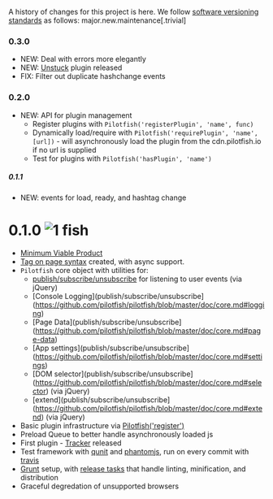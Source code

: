 A history of changes for this project is here. We follow [software versioning standards](http://semver.org) as follows:
major.new.maintenance[.trivial]

### 0.3.0
* NEW: Deal with errors more elegantly
* NEW: [Unstuck](https://github.com/pilotfish/pilotfish/blob/master/plugins/unstuck) plugin released
* FIX: Filter out duplicate hashchange events

### 0.2.0
* NEW: API for plugin management
    * Register plugins with `Pilotfish('registerPlugin', 'name', func)`
    * Dynamically load/require with `Pilotfish('requirePlugin', 'name', [url])` - will asynchronously load the plugin from the cdn.pilotfish.io if no url is supplied
    * Test for plugins with `Pilotfish('hasPlugin', 'name')`

##### 0.1.1
* NEW: events for load, ready, and hashtag change

# 0.1.0 ![1 fish](http://cdn.pilotfish.io/img/pilotfish-rating-1.0.png)

* [Minimum Viable Product](http://en.wikipedia.org/wiki/Lean_Startup)
* [Tag on page syntax](https://gist.github.com/3645309) created, with async support. 
* `Pilotfish` core object with utilities for:
	* [publish/subscribe/unsubscribe](https://github.com/pilotfish/pilotfish/blob/master/doc/utils.md#pubsub) for listening to user events (via jQuery)
	* [Console Logging](publish/subscribe/unsubscribe](https://github.com/pilotfish/pilotfish/blob/master/doc/core.md#logging)
	* [Page Data](publish/subscribe/unsubscribe](https://github.com/pilotfish/pilotfish/blob/master/doc/core.md#page-data)
	* [App settings](publish/subscribe/unsubscribe](https://github.com/pilotfish/pilotfish/blob/master/doc/core.md#settings)
	* [DOM selector](publish/subscribe/unsubscribe](https://github.com/pilotfish/pilotfish/blob/master/doc/core.md#selector) (via jQuery)
	* [extend](publish/subscribe/unsubscribe](https://github.com/pilotfish/pilotfish/blob/master/doc/core.md#extend) (via jQuery)
* Basic plugin infrastructure via [Pilotfish('register')](https://github.com/pilotfish/pilotfish/blob/master/doc/core.md#registering-plugins)
* Preload Queue to better handle asynchronously loaded js
* First plugin - [Tracker](https://github.com/pilotfish/pilotfish/blob/master/plugins/tracker) released
* Test framework with [qunit](http://qunitjs.com) and [phantomjs](http://phantomjs.org), run on every commit with [travis](http://travis-ci.org/#!/pilotfish/pilotfish)
* [Grunt](https://github.com/cowboy/grunt) setup, with [release tasks](https://github.com/pilotfish/pilotfish/blob/master/tasks/release.js) that handle linting, minification, and distribution
* Graceful degredation of unsupported browsers

